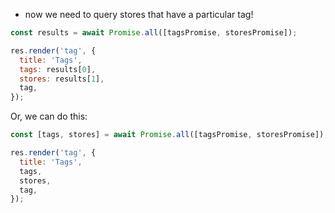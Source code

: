 - now we need to query stores that have a particular tag!

```js
const results = await Promise.all([tagsPromise, storesPromise]);

res.render('tag', {
  title: 'Tags',
  tags: results[0],
  stores: results[1],
  tag,
});
```

Or, we can do this:
```js
const [tags, stores] = await Promise.all([tagsPromise, storesPromise]);

res.render('tag', {
  title: 'Tags',
  tags,
  stores,
  tag,
});
```

